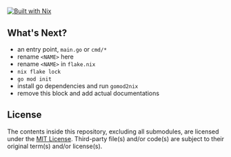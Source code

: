 # <NAME>

[![Built with Nix](https://builtwithnix.org/badge.svg)](https://builtwithnix.org)

## What's Next?

- an entry point, `main.go` or `cmd/*`
- rename `<NAME>` here
- rename `<NAME>` in `flake.nix`
- `nix flake lock`
- `go mod init`
- install go dependencies and run `gomod2nix`
- remove this block and add actual documentations

## License

The contents inside this repository, excluding all submodules, are licensed under the [MIT License](license.txt).
Third-party file(s) and/or code(s) are subject to their original term(s) and/or license(s).

